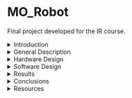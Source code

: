 # MO_Robot
Final project developed for the IR course.

<details>
  <summary>Introduction</summary>

## Ideea and Motivation:
The MO Robotics Project is inspired by the character MO from the animated series "Robotzi" by Creative Monkeys. MO is a quirky, humorous robot who works alongside his friend F.O.C.A in an experimental laboratory. In the series, MO is the more laid-back and scatterbrained of the duo, often causing trouble that F.O.C.A is left to fix. My project aims to bring MO to life by building a functional robot that captures his playful personality and clumsy charm.

This project is particularly meaningful to me as it allows me to combine my passion for robotics with nostalgic memories of a series I enjoyed watching during my childhood. By recreating MO, I hope to celebrate the creativity and humor of "Robotzi" while showcasing the potential of robotics to bring beloved characters to life.

## Functionality:
The MO Robot is designed as a faithful representation of the beloved character from the animated series Robotzi.

### The robot will feature:

- A single leg for mobility or stability.
- Two functional arms.
- LED matrix eyes capable of displaying animations.
- A mouth that can open and close.

### MO will have the ability to:

- Speak iconic lines from the series, capturing the character's humor and personality.
- Display eye animations using the LED matrix.
- Be controlled via a controller or remote, allowing for interactive operation.

### Additionally, MO will be programmed to interact with another robot, F.O.C.A., in two unique ways:

- Series intro song??
- Dialogue Mode: MO will engage in conversations with F.O.C.A.

</details>

<details>
  <summary>General Description</summary>
  
  - Description:
  - Block Scheme:
  TBD
</details>

<details>
  <summary>Hardware Design</summary>
  List of components:
  TBD
</details>

<details>
  <summary>Software Design</summary>
  TBD
</details>

<details>
  <summary>Results</summary>
  TBD
</details>

<details>
  <summary>Conclusions</summary>
  TBD
</details>

<details>
  <summary>Resources</summary>
  TBD
</details>
